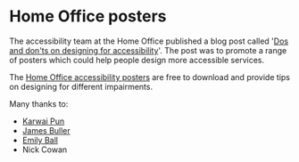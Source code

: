# Home Office posters

The accessibility team at the Home Office published a blog post called '[Dos and don'ts on designing for accessibility](https://accessibility.blog.gov.uk/2016/09/02/dos-and-donts-on-designing-for-accessibility/)'. The post was to promote a range of posters which could help people design more accessible services. 

The [Home Office accessibility posters](https://github.com/UKHomeOffice/posters/tree/master/accessibility) are free to download and provide tips on designing for different impairments.

Many thanks to:
- [Karwai Pun](https://twitter.com/krwpn)
- [James Buller](https://twitter.com/jbuller)
- [Emily Ball](https://twitter.com/Emilyball53)
- Nick Cowan
